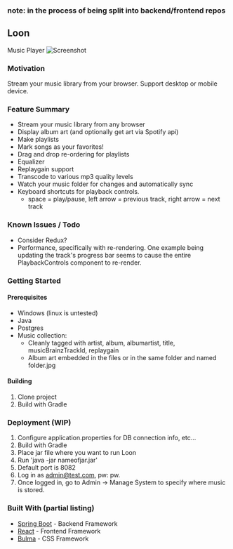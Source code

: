 ### note: in the process of being split into backend/frontend repos

## Loon
Music Player
![Screenshot](https://i.imgur.com/GQD7KeL.jpg)

### Motivation
Stream your music library from your browser. Support desktop or mobile device.
 

### Feature Summary
* Stream your music library from any browser
* Display album art (and optionally get art via Spotify api)
* Make playlists
* Mark songs as your favorites!
* Drag and drop re-ordering for playlists
* Equalizer
* Replaygain support
* Transcode to various mp3 quality levels
* Watch your music folder for changes and automatically sync
* Keyboard shortcuts for playback controls.
  * space = play/pause, left arrow = previous track, right arrow = next track

### Known Issues / Todo
* Consider Redux?
* Performance, specifically with re-rendering. One example being updating the track's
  progress bar seems to cause the entire PlaybackControls component to re-render. 

### Getting Started

#### Prerequisites
* Windows (linux is untested)
* Java
* Postgres
* Music collection:
  * Cleanly tagged with artist, album, albumartist, title, musicBrainzTrackId, replaygain
  * Album art embedded in the files or in the same folder and named folder.jpg

#### Building
1. Clone project
2. Build with Gradle

### Deployment (WIP)
1. Configure application.properties for DB connection info, etc...
2. Build with Gradle
3. Place jar file where you want to run Loon
4. Run 'java -jar nameofjar.jar'
5. Default port is 8082
5. Log in as admin@test.com, pw: pw.
6. Once logged in, go to Admin -> Manage System to specify where music is stored.

### Built With (partial listing)
* [Spring Boot](https://spring.io/projects/spring-boot) - Backend Framework
* [React](https://reactjs.org/) - Frontend Framework
* [Bulma](https://bulma.io/) - CSS Framework
